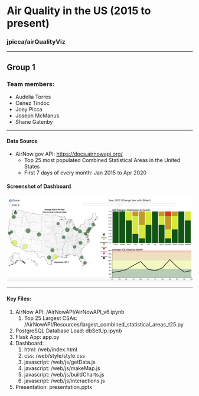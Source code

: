 # Air Quality in the US (2015 to present)
### jpicca/airQualityViz
----
## Group 1
### Team members: 
* Audelia Torres
* Cenez Tindoc
* Joey Picca
* Joseph McManus
* Shane Gatenby
----
#### Data Source
* AirNow.gov API: https://docs.airnowapi.org/
  * Top 25 most populated Combined Statistical Areas in the United States
  * First 7 days of every month: Jan 2015 to Apr 2020
  
#### Screenshot of Dashboard
<img src='screenshot.png'>

----
#### Key Files:
1) AirNow API: /AirNowAPI/AirNowAPI_v6.ipynb
    1) Top 25 Largest CSAs: /AirNowAPI/Resources/largest_combined_statistical_areas_t25.py
2) PostgreSQL Database Load: dbSetUp.ipynb
3) Flask App: app.py
4) Dashboard: 
    1) html: /web/index.html
    2) css: /web/style/style.css 
    3) javascript: /web/js/getData.js 
    3) javascript: /web/js/makeMap.js 
    3) javascript: /web/js/buildCharts.js 
    3) javascript: /web/js/interactions.js
5) Presentation: presentation.pptx

